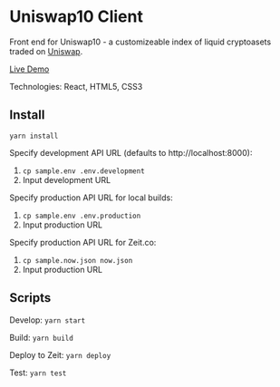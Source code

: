 # Uniswap10 Client

Front end for Uniswap10 - a customizeable index of liquid cryptoasets traded on [Uniswap](https://uniswap.io).

[Live Demo](https://uniswap10.now.sh)

Technologies: React, HTML5, CSS3

## Install

`yarn install`

Specify development API URL (defaults to http://localhost:8000):

1. `cp sample.env .env.development`
2. Input development URL

Specify production API URL for local builds:

1. `cp sample.env .env.production`
2. Input production URL

Specify production API URL for Zeit.co:

1. `cp sample.now.json now.json`
2. Input production URL

## Scripts

Develop: `yarn start`

Build: `yarn build`

Deploy to Zeit: `yarn deploy`

Test: `yarn test`

